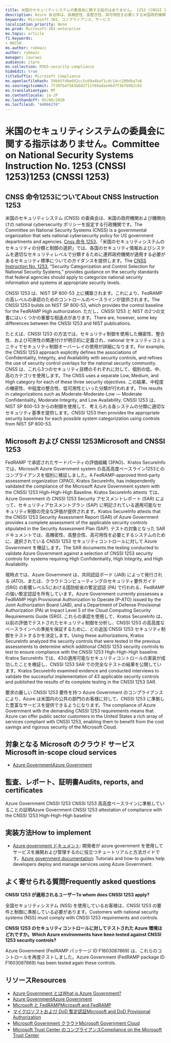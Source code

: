 ```yaml
---
title: 米国のセキュリティシステムの委員会に関する指示はありません。 1253 (CNSSI 1253)
description: Azure 自治体は、高機密性、高整合性、高可用性を必要とする米国政府機関向けの CNSSI 1253 セキュリティ制御に準拠しています。
keywords: Microsoft 365、コンプライアンス、サービス
localization_priority: None
ms.prod: Microsoft-365-enterprise
ms.topic: article
f1.keywords:
- NOCSH
ms.author: robmazz
author: robmazz
manager: laurawi
audience: itpro
ms.collection: M365-security-compliance
hideEdit: true
titleSuffix: Microsoft Compliance
ms.openlocfilehash: 59bb5fd9e692cc5c69a4baf1cdc14cc200dba7a6
ms.sourcegitcommit: 7f307b4f583b602f11f69adae46d7f3bf6982c65
ms.translationtype: MT
ms.contentlocale: ja-JP
ms.lasthandoff: 05/06/2020
ms.locfileid: "44066270"
---
```

# <a name="committee-on-national-security-systems-instruction-no-1253-cnssi-1253"></a><span data-ttu-id="89c5a-105">米国のセキュリティシステムの委員会に関する指示はありません。</span><span class="sxs-lookup"><span data-stu-id="89c5a-105">Committee on National Security Systems Instruction No.</span></span> <span data-ttu-id="89c5a-106">1253 (CNSSI 1253)</span><span class="sxs-lookup"><span data-stu-id="89c5a-106">1253 (CNSSI 1253)</span></span>

## <a name="about-cnss-instruction-1253"></a><span data-ttu-id="89c5a-107">CNSS 命令1253について</span><span class="sxs-lookup"><span data-stu-id="89c5a-107">About CNSS Instruction 1253</span></span>

<span data-ttu-id="89c5a-108">米国のセキュリティシステム (CNSS) の委員会は、米国の政府機関および機関向けの national cybersecurity ポリシーを設定する行政機関です。</span><span class="sxs-lookup"><span data-stu-id="89c5a-108">The Committee on National Security Systems (CNSS) is a governmental organization that sets national cybersecurity policy for US government departments and agencies.</span></span> <span data-ttu-id="89c5a-109">[Cnss 命令 1253](https://www.dss.mil/Portals/69/documents/io/rmf/CNSSI_No1253.pdf)、「米国のセキュリティシステムのセキュリティの分類と制御の選択」では、各国のセキュリティ情報およびシステムを適切なセキュリティレベルで分類するために連邦政府機関が適用する必要があるセキュリティ標準についてのガイダンスを提供します。</span><span class="sxs-lookup"><span data-stu-id="89c5a-109">The [CNSS Instruction No. 1253](https://www.dss.mil/Portals/69/documents/io/rmf/CNSSI_No1253.pdf), “Security Categorization and Control Selection for National Security Systems,” provides guidance on the security standards that federal agencies should apply to categorize national security information and systems at appropriate security levels.</span></span>  
  
<span data-ttu-id="89c5a-110">CNSSI 1253 は、NIST SP 800-53 上に構築されます。これにより、FedRAMP の高レベルの承認のためのコントロールのベースラインが提供されます。</span><span class="sxs-lookup"><span data-stu-id="89c5a-110">The CNSSI 1253 builds on NIST SP 800-53, which provides the control baseline for the FedRAMP High authorization.</span></span> <span data-ttu-id="89c5a-111">ただし、CNSSI 1253 と NIST の2つの文書にはいくつかの重要な相違点があります。</span><span class="sxs-lookup"><span data-stu-id="89c5a-111">There are, however, some key differences between the CNSSI 1253 and NIST publications.</span></span>  
  
<span data-ttu-id="89c5a-112">たとえば、CNSSI 1253 の方法では、セキュリティ制御を使用した機密性、整合性、および可用性の関連付けが明示的に定義され、national セキュリティコミュニティでセキュリティ制御オーバーレイの使用が詳細になります。</span><span class="sxs-lookup"><span data-stu-id="89c5a-112">For example, the CNSSI 1253 approach explicitly defines the associations of Confidentiality, Integrity, and Availability with security controls, and refines the use of security control overlays for the national security community.</span></span> <span data-ttu-id="89c5a-113">CNSS は、これら3つのセキュリティ目標のそれぞれに対して、個別の低、中、高のカテゴリを使用します。</span><span class="sxs-lookup"><span data-stu-id="89c5a-113">The CNSS uses a separate Low, Medium, and High category for each of these three security objectives.</span></span> <span data-ttu-id="89c5a-114">この結果、中程度の機密性、中程度の整合性、低可用性といった分類が行われます。</span><span class="sxs-lookup"><span data-stu-id="89c5a-114">This results in categorizations such as Moderate-Moderate-Low — Moderate Confidentiality, Moderate Integrity, and Low Availability.</span></span> <span data-ttu-id="89c5a-115">CNSSI 1253 は、NIST SP 800-53 からの制御を使用して、考えられる各システムの分類に適切なセキュリティ基準を提供します。</span><span class="sxs-lookup"><span data-stu-id="89c5a-115">CNSSI 1253 then provides the appropriate security baselines for each possible system categorization using controls from NIST SP 800-53.</span></span>

## <a name="microsoft-and-cnssi-1253"></a><span data-ttu-id="89c5a-116">Microsoft および CNSSI 1253</span><span class="sxs-lookup"><span data-stu-id="89c5a-116">Microsoft and CNSSI 1253</span></span>

<span data-ttu-id="89c5a-117">FedRAMP で承認されたサードパーティの評価組織 (3PAO)、Kratos SecureInfo では、Microsoft Azure Government system の高高高度ベースライン1253とのコンプライアンスを個別に検証しました。</span><span class="sxs-lookup"><span data-stu-id="89c5a-117">A FedRAMP-approved third-party assessment organization (3PAO), Kratos SecureInfo, has independently validated the compliance of the Microsoft Azure Government system with the CNSSI 1253 High-High-High Baseline.</span></span> <span data-ttu-id="89c5a-118">Kratos SecureInfo attests では、Azure Government の CNSSI 1253 Security アセスメントレポート (SAR) によって、セキュリティアセスメントプラン (SAP) に明記されている適用可能なセキュリティ制御の完全な評価が提供されます。</span><span class="sxs-lookup"><span data-stu-id="89c5a-118">Kratos SecureInfo attests that the CNSSI 1253 Security Assessment Report (SAR) of Azure Government provides a complete assessment of the applicable security controls stipulated in the Security Assessment Plan (SAP).</span></span> <span data-ttu-id="89c5a-119">テストの対象となった SAR ドキュメントでは、高機密性、高整合性、高可用性を必要とするシステムのために、選択されている CNSSI 1253 セキュリティコントロールに対して Azure Government を検証します。</span><span class="sxs-lookup"><span data-stu-id="89c5a-119">The SAR documents the testing conducted to validate Azure Government against a selection of CNSSI 1253 security controls for systems requiring High Confidentiality, High Integrity, and High Availability.</span></span>  
  
<span data-ttu-id="89c5a-120">現時点では、Azure Government は、共同認証ボード (JAB) によって発行される (ATO)、または、クラウドコンピューティングのセキュリティ要件ガイド (SRG) の影響レベル5における国防総省の暫定認証 (PA) で行われる、FedRAMP の強い暫定認証を所有しています。</span><span class="sxs-lookup"><span data-stu-id="89c5a-120">Azure Government currently possesses a FedRAMP High Provisional Authorization to Operate (P-ATO) issued by the Joint Authorization Board (JAB), and a Department of Defense Provisional Authorization (PA) at Impact Level 5 of the Cloud Computing Security Requirements Guide (SRG).</span></span> <span data-ttu-id="89c5a-121">これらの承認を使用して、Kratos SecureInfo は、以前の評価でテストされたセキュリティ制御を分析し、CNSSI 1253 の高高度なベースラインへの準拠を保証するために、どの追加 CNSSI 1253 セキュリティ制御をテストするかを決定します。</span><span class="sxs-lookup"><span data-stu-id="89c5a-121">Using these authorizations, Kratos SecureInfo analyzed the security controls that were tested in the previous assessments to determine which additional CNSSI 1253 security controls to test to ensure compliance with the CNSSI 1253 High-High-High baseline.</span></span> <span data-ttu-id="89c5a-122">Kratos SecureInfo では、43の適用可能なセキュリティコントロールの実装が成功したことを検証し、CNSSI 1253 SAR での完全なテストの結果を公開しています。</span><span class="sxs-lookup"><span data-stu-id="89c5a-122">Kratos SecureInfo examined evidence and conducted interviews to validate the successful implementation of 43 applicable security controls and published the results of its complete testing in the CNSSI 1253 SAR.</span></span>  
  
<span data-ttu-id="89c5a-123">要求の厳しい CNSSI 1253 要件を持つ Azure Government のコンプライアンスにより、Azure は米国内の公共の部門のお客様に対して、CNSSI 1253 に準拠した豊富なサービスを提供できるようになります。</span><span class="sxs-lookup"><span data-stu-id="89c5a-123">The compliance of Azure Government with the demanding CNSSI 1253 requirements means that Azure can offer public sector customers in the United States a rich array of services compliant with CNSSI 1253, enabling them to benefit from the cost savings and rigorous security of the Microsoft Cloud.</span></span>

## <a name="microsoft-in-scope-cloud-services"></a><span data-ttu-id="89c5a-124">対象となる Microsoft のクラウド サービス</span><span class="sxs-lookup"><span data-stu-id="89c5a-124">Microsoft in-scope cloud services</span></span>

- [<span data-ttu-id="89c5a-125">Azure Government</span><span class="sxs-lookup"><span data-stu-id="89c5a-125">Azure Government</span></span>](https://aka.ms/AzureCompliance)

## <a name="audits-reports-and-certificates"></a><span data-ttu-id="89c5a-126">監査、レポート、証明書</span><span class="sxs-lookup"><span data-stu-id="89c5a-126">Audits, reports, and certificates</span></span>

<span data-ttu-id="89c5a-127">Azure Government CNSSI 1253 CNSSI 1253 高高度ベースラインに準拠していることの証明</span><span class="sxs-lookup"><span data-stu-id="89c5a-127">Azure Government CNSSI 1253 attestation of compliance with the CNSSI 1253 High-High-High baseline</span></span>

## <a name="how-to-implement"></a><span data-ttu-id="89c5a-128">実装方法</span><span class="sxs-lookup"><span data-stu-id="89c5a-128">How to implement</span></span>

- <span data-ttu-id="89c5a-129">[Azure government ドキュメント](https://docs.microsoft.com/azure/azure-government/): 開発者が azure government を使用してサービスを展開および管理するのに役立つチュートリアルと方法ガイドです。</span><span class="sxs-lookup"><span data-stu-id="89c5a-129">[Azure government documentation](https://docs.microsoft.com/azure/azure-government/): Tutorials and how-to guides help developers deploy and manage services using Azure Government.</span></span>

## <a name="frequently-asked-questions"></a><span data-ttu-id="89c5a-130">よく寄せられる質問</span><span class="sxs-lookup"><span data-stu-id="89c5a-130">Frequently asked questions</span></span>

<span data-ttu-id="89c5a-131">**CNSSI 1253 が適用されるユーザー**</span><span class="sxs-lookup"><span data-stu-id="89c5a-131">**To whom does CNSSI 1253 apply?**</span></span>

<span data-ttu-id="89c5a-132">全国セキュリティシステム (NSS) を使用しているお客様は、CNSSI 1253 の要件と制御に準拠している必要があります。</span><span class="sxs-lookup"><span data-stu-id="89c5a-132">Customers with national security systems (NSS) must comply with CNSSI 1253 requirements and controls.</span></span>

<span data-ttu-id="89c5a-133">**CNSSI 1253 のセキュリティコントロールに対してテストされた Azure 環境はどれですか。**</span><span class="sxs-lookup"><span data-stu-id="89c5a-133">**Which Azure environments have been tested against CNSSI 1253 security controls?**</span></span>

<span data-ttu-id="89c5a-134">Azure Government (FedRAMP パッケージ ID F1603087869) は、これらのコントロールを再度テストしました。</span><span class="sxs-lookup"><span data-stu-id="89c5a-134">Azure Government (FedRAMP package ID F1603087869) has been tested again these controls.</span></span>

## <a name="resources"></a><span data-ttu-id="89c5a-135">リソース</span><span class="sxs-lookup"><span data-stu-id="89c5a-135">Resources</span></span>

- [<span data-ttu-id="89c5a-136">Azure Government とは</span><span class="sxs-lookup"><span data-stu-id="89c5a-136">What is Azure Government?</span></span>](https://docs.microsoft.com/azure/azure-government/documentation-government-welcome)
- [<span data-ttu-id="89c5a-137">Azure Government</span><span class="sxs-lookup"><span data-stu-id="89c5a-137">Azure Government</span></span>](https://aka.ms/Azure-Government)
- [<span data-ttu-id="89c5a-138">Microsoft と FedRAMP</span><span class="sxs-lookup"><span data-stu-id="89c5a-138">Microsoft and FedRAMP</span></span>](offering-fedramp.md)
- [<span data-ttu-id="89c5a-139">マイクロソフトおよび DoD 暫定認証</span><span class="sxs-lookup"><span data-stu-id="89c5a-139">Microsoft and DoD Provisional Authorization</span></span>](offering-DoD-DISA-L2-L4-L5.md)
- [<span data-ttu-id="89c5a-140">Microsoft Government クラウド</span><span class="sxs-lookup"><span data-stu-id="89c5a-140">Microsoft Government Cloud</span></span>](https://www.microsoft.com/enterprise/government)
- [<span data-ttu-id="89c5a-141">Microsoft Trust Center のコンプライアンス</span><span class="sxs-lookup"><span data-stu-id="89c5a-141">Compliance on the Microsoft Trust Center</span></span>](https://www.microsoft.com/trust-center/compliance/compliance-overview)
